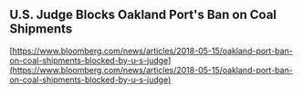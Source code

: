 ## U.S. Judge Blocks Oakland Port's Ban on Coal Shipments
  
  [https://www.bloomberg.com/news/articles/2018-05-15/oakland-port-ban-on-coal-shipments-blocked-by-u-s-judge](https://www.bloomberg.com/news/articles/2018-05-15/oakland-port-ban-on-coal-shipments-blocked-by-u-s-judge)